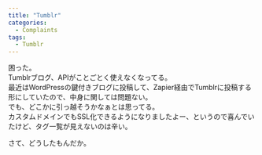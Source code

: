 ```yaml
---
title: "Tumblr"
categories:
  - Complaints
tags:
  - Tumblr
---
```

困った。  
Tumblrブログ、APIがことごとく使えなくなってる。  
最近はWordPressの鍵付きブログに投稿して、Zapier経由でTumblrに投稿する形にしていたので、中身に関しては問題ない。  
でも、どこかに引っ越そうかなぁとは思ってる。  
カスタムドメインでもSSL化できるようになりましたよー、というので喜んでいたけど、タグ一覧が見えないのは辛い。

さて、どうしたもんだか。